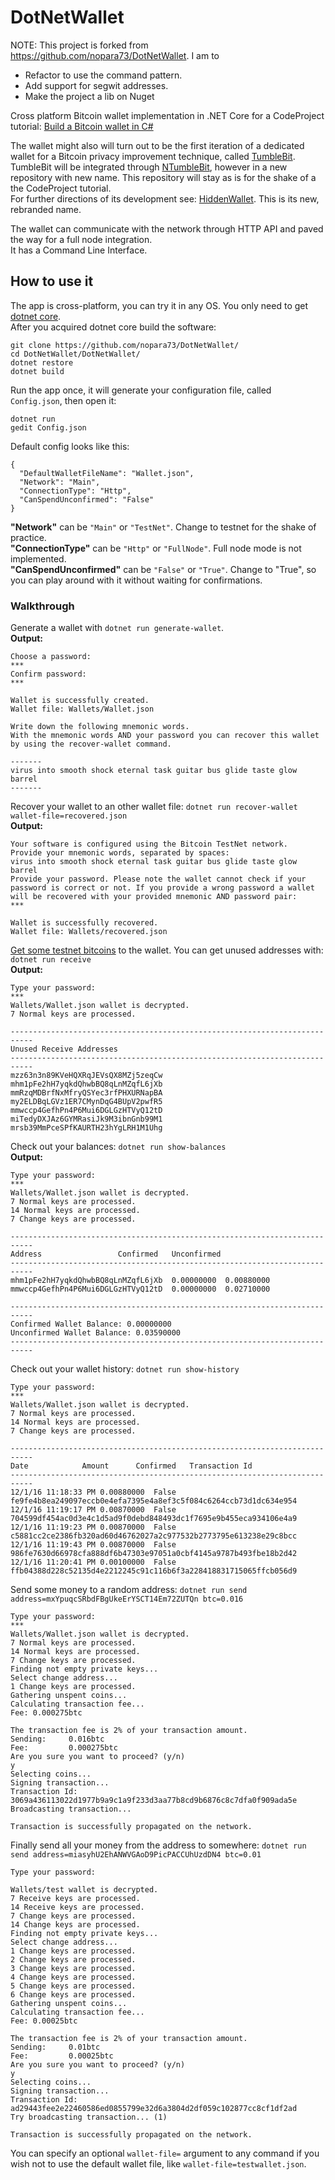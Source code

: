# DotNetWallet

NOTE:  This project is forked from https://github.com/nopara73/DotNetWallet.  I am to 
* Refactor to use the command pattern.
* Add support for segwit addresses.
* Make the project a lib on Nuget

Cross platform Bitcoin wallet implementation in .NET Core for a CodeProject tutorial: [Build a Bitcoin wallet in C#](https://www.codeproject.com/script/Articles/ArticleVersion.aspx?waid=214550&aid=1115639)  
  
The wallet might also will turn out to be the first iteration of a dedicated wallet for a Bitcoin privacy improvement technique, called [TumbleBit](https://github.com/BUSEC/TumbleBit). TumbleBit will be integrated through [NTumbleBit](https://github.com/NTumbleBit/NTumbleBit), however in a new repository with new name. This repository will stay as is for the shake of a the CodeProject tutorial.  
For further directions of its development see: [HiddenWallet](https://github.com/nopara73/HiddenWallet/). This is its new, rebranded name.  
  
The wallet can communicate with the network through HTTP API and paved the way for a full node integration.  
It has a Command Line Interface.
  
## How to use it
The app is cross-platform, you can try it in any OS. You only need to get [dotnet core](https://www.microsoft.com/net/core).  
After you acquired dotnet core build the software:  

```
git clone https://github.com/nopara73/DotNetWallet/    
cd DotNetWallet/DotNetWallet/  
dotnet restore  
dotnet build  
```  

Run the app once, it will generate your configuration file, called `Config.json`, then open it:  

```
dotnet run  
gedit Config.json  
```

Default config looks like this:

```
{
  "DefaultWalletFileName": "Wallet.json",  
  "Network": "Main",  
  "ConnectionType": "Http",  
  "CanSpendUnconfirmed": "False"  
}
```

**"Network"** can be `"Main"` or `"TestNet"`. Change to testnet for the shake of practice.  
**"ConnectionType"** can be `"Http"` or `"FullNode"`. Full node mode is not implemented.  
**"CanSpendUnconfirmed"** can be `"False"` or `"True"`. Change to "True", so you can play around with it without waiting for confirmations.  
  
### Walkthrough  
  
Generate a wallet with `dotnet run generate-wallet`.  
**Output:**
```
Choose a password:
***
Confirm password:
***

Wallet is successfully created.
Wallet file: Wallets/Wallet.json

Write down the following mnemonic words.
With the mnemonic words AND your password you can recover this wallet by using the recover-wallet command.

-------
virus into smooth shock eternal task guitar bus glide taste glow barrel
-------
```
Recover your wallet to an other wallet file:  `dotnet run recover-wallet wallet-file=recovered.json`  
**Output:**
```
Your software is configured using the Bitcoin TestNet network.
Provide your mnemonic words, separated by spaces:
virus into smooth shock eternal task guitar bus glide taste glow barrel
Provide your password. Please note the wallet cannot check if your password is correct or not. If you provide a wrong password a wallet will be recovered with your provided mnemonic AND password pair:
***

Wallet is successfully recovered.
Wallet file: Wallets/recovered.json
```
[Get some testnet bitcoins](http://tpfaucet.appspot.com/) to the wallet. You can get unused addresses with:  `dotnet run receive`  
**Output:**
```
Type your password:
***
Wallets/Wallet.json wallet is decrypted.
7 Normal keys are processed.

---------------------------------------------------------------------------
Unused Receive Addresses
---------------------------------------------------------------------------
mzz63n3n89KVeHQXRqJEVsQX8MZj5zeqCw
mhm1pFe2hH7yqkdQhwbBQ8qLnMZqfL6jXb
mmRzqMDBrfNxMfryQSYec3rfPHXURNapBA
my2ELDBqLGVz1ER7CMynDqG4BUpV2pwfR5
mmwccp4GefhPn4P6Mui6DGLGzHTVyQ12tD
miTedyDXJAz6GYMRasiJk9M3ibnGnb99M1
mrsb39MmPceSPfKAURTH23hYgLRH1M1Uhg
```
Check out your balances:  `dotnet run show-balances`  
**Output:**
```
Type your password:
***
Wallets/Wallet.json wallet is decrypted.
7 Normal keys are processed.
14 Normal keys are processed.
7 Change keys are processed.

---------------------------------------------------------------------------
Address					Confirmed	Unconfirmed
---------------------------------------------------------------------------
mhm1pFe2hH7yqkdQhwbBQ8qLnMZqfL6jXb	0.00000000	0.00880000
mmwccp4GefhPn4P6Mui6DGLGzHTVyQ12tD	0.00000000	0.02710000

---------------------------------------------------------------------------
Confirmed Wallet Balance: 0.00000000
Unconfirmed Wallet Balance: 0.03590000
---------------------------------------------------------------------------
```
Check out your wallet history: `dotnet run show-history`
```
Type your password:
***
Wallets/Wallet.json wallet is decrypted.
7 Normal keys are processed.
14 Normal keys are processed.
7 Change keys are processed.

---------------------------------------------------------------------------
Date			Amount		Confirmed	Transaction Id
---------------------------------------------------------------------------
12/1/16 11:18:33 PM	0.00880000	False		fe9fe4b8ea249097eccb0e4efa7395e4a8ef3c5f084c6264ccb73d1dc634e954
12/1/16 11:19:17 PM	0.00870000	False		704599df454ac0d3e4c1d5ad9f0debd848493dc1f7695e9b455eca934106e4a9
12/1/16 11:19:23 PM	0.00870000	False		c5881cc2ce2386fb320ad60d46762027a2c977532b2773795e613238e29c8bcc
12/1/16 11:19:43 PM	0.00870000	False		986fe7630d66978cfa888df6b47303e97051a0cbf4145a9787b493fbe18b2d42
12/1/16 11:20:41 PM	0.00100000	False		ffb04388d228c52135d4e2212245c91c116b6f3a228418831715065ffcb056d9
```
Send some money to a random address: `dotnet run send address=mxYpuqcSRbdFBgUkeErYSCT14Em72ZUTQn btc=0.016`
```
Type your password:
***
Wallets/Wallet.json wallet is decrypted.
7 Normal keys are processed.
14 Normal keys are processed.
7 Change keys are processed.
Finding not empty private keys...
Select change address...
1 Change keys are processed.
Gathering unspent coins...
Calculating transaction fee...
Fee: 0.000275btc

The transaction fee is 2% of your transaction amount.
Sending:	 0.016btc
Fee:		 0.000275btc
Are you sure you want to proceed? (y/n)
y
Selecting coins...
Signing transaction...
Transaction Id: 3069a436113022d1977b9a9c1a9f233d3aa77b8cd9b6876c8c7dfa0f909ada5e
Broadcasting transaction...

Transaction is successfully propagated on the network.
```
Finally send all your money from the address to somewhere: `dotnet run send address=miasyhU2EhANWVGAoD9PicPACCUhUzdDN4 btc=0.01`

```
Type your password:

Wallets/test wallet is decrypted.
7 Receive keys are processed.
14 Receive keys are processed.
7 Change keys are processed.
14 Change keys are processed.
Finding not empty private keys...
Select change address...
1 Change keys are processed.
2 Change keys are processed.
3 Change keys are processed.
4 Change keys are processed.
5 Change keys are processed.
6 Change keys are processed.
Gathering unspent coins...
Calculating transaction fee...
Fee: 0.00025btc

The transaction fee is 2% of your transaction amount.
Sending:	 0.01btc
Fee:		 0.00025btc
Are you sure you want to proceed? (y/n)
y
Selecting coins...
Signing transaction...
Transaction Id: ad29443fee2e22460586ed0855799e32d6a3804d2df059c102877cc8cf1df2ad
Try broadcasting transaction... (1)

Transaction is successfully propagated on the network.
```

You can specify an optional `wallet-file=` argument to any command if you wish not to use the default wallet file, like `wallet-file=testwallet.json`.  
